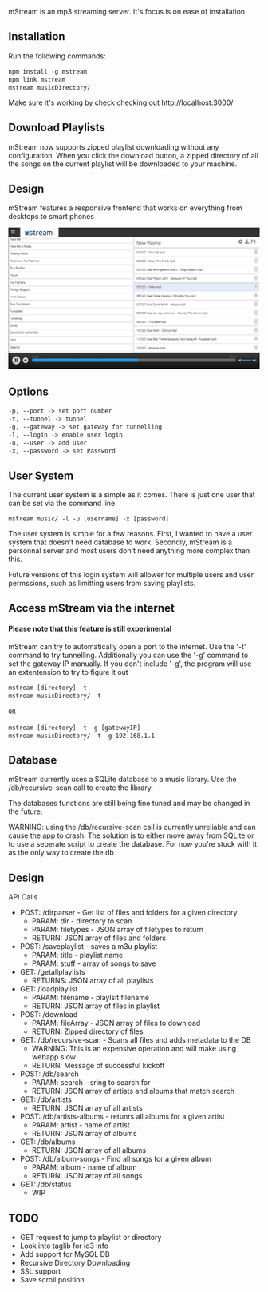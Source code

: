 mStream is an mp3 streaming server.   It's focus is on ease of installation

## Installation

Run the following commands:

```shell
npm install -g mstream
npm link mstream
mstream musicDirectory/
```

Make sure it's working by check checking out http://localhost:3000/

## Download Playlists

mStream now supports zipped playlist downloading without any configuration.  When you click the download button, a zipped directory of all the songs on the current playlist will be downloaded to your machine.

## Design

mStream features a responsive frontend that works on everything from desktops to smart phones

![Looking Good!](public/img/mstream-current.png)


## Options
```shell
-p, --port -> set port number
-t, --tunnel -> tunnel
-g, --gateway -> set gateway for tunnelling
-l, --login -> enable user login
-u, --user -> add user
-x, --password -> set Password
```

## User System

The current user system is a simple as it comes.  There is just one user that can be set via the command line.


```shell
mstream music/ -l -u [username] -x [password]

```

The user system is simple for a few reasons.  First, I wanted to have a user system that doesn't need database to work. Secondly, mStream is a personnal server and most users don't need anything more complex than this. 

Future versions of this login system will allower for multiple users and user permssions, such as limitting users from saving playlists.



## Access mStream via the internet
#### Please note that this feature is still experimental

mStream can try to automatically open a port to the internet.  Use the '-t' command to try tunnelling.  Additionally you can use the '-g' command to set the gateway IP manually.  If you don't include '-g', the program will use an extentension to try to figure it out

```
mstream [directory] -t 
mstream musicDirectory/ -t 

OR

mstream [directory] -t -g [gatewayIP]
mstream musicDirectory/ -t -g 192.168.1.1
```


## Database

mStream currently uses a SQLite database to a music library.  Use the /db/recursive-scan call to create the library.

The databases functions are still being fine tuned and may be changed in the future.


WARNING: using the /db/recursive-scan call is currently unreliable and can cause the app to crash.  The solution is to either move away from SQLite or to use a seperate script to create the database.  For now you're stuck with it as the only way to create the db


## Design

API Calls
* POST: /dirparser  - Get list of files and folders for a given directory
	* PARAM: dir - directory to scan
	* PARAM: filetypes - JSON array of filetypes to return
	* RETURN: JSON array of files and folders
* POST: /saveplaylist - saves a m3u playlist
	* PARAM: title - playlist name
	* PARAM: stuff - array of songs to save
* GET: /getallplaylists
	* RETURNS: JSON array of all playlists
* GET: /loadplaylist
	* PARAM: filename - playlsit filename
	* RETURN: JSON array of files in playlist
* POST: /download
	* PARAM: fileArray - JSON array of files to download
	* RETURN: Zipped directory of files
* GET: /db/recursive-scan - Scans all files and adds metadata to the DB
	* WARNING: This is an expensive operation and will make using webapp slow
	* RETURN: Message of successful kickoff
* POST: /db/search
	* PARAM: search - sring to search for
	* RETURN: JSON array of artists and albums that match search
* GET: /db/artists
	* RETURN: JSON array of all artists
* POST: /db/artists-albums - retunrs all albums for a given artist
	* PARAM: artist - name of artist
	* RETURN: JSON array of albums 
* GET: /db/albums
	* RETURN: JSON array of all albums
* POST: /db/album-songs - Find all songs for a given album
	* PARAM: album - name of album
	* RETURN: JSON array of all songs
* GET: /db/status
	* WIP


## TODO

- GET request to jump to playlist or directory
- Look into taglib for id3 info
- Add support for MySQL DB
- Recursive Directory Downloading
- SSL support
- Save scroll position
